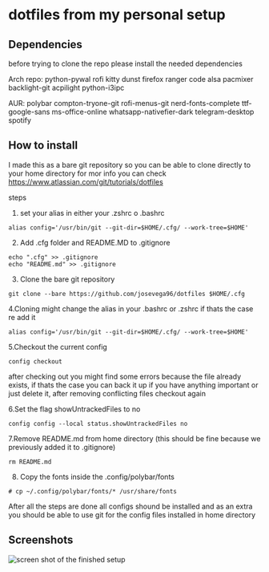 dotfiles from my personal setup
==================================

## Dependencies 
before trying to clone the repo please install the needed dependencies 


Arch repo:
python-pywal
rofi
kitty
dunst
firefox
ranger
code
alsa
pacmixer
backlight-git 
acpilight
python-i3ipc

AUR:
polybar
compton-tryone-git
rofi-menus-git
nerd-fonts-complete
ttf-google-sans
ms-office-online
whatsapp-nativefier-dark
telegram-desktop
spotify

## How to install 
I made this as a bare git repository so you can be able to clone directly to your home directory for mor info you can check 
https://www.atlassian.com/git/tutorials/dotfiles

steps 

1. set your alias in either your .zshrc o .bashrc 

```
alias config='/usr/bin/git --git-dir=$HOME/.cfg/ --work-tree=$HOME'
```

2. Add .cfg folder and README.MD to .gitignore

```
echo ".cfg" >> .gitignore
echo "README.md" >> .gitignore
```

3. Clone the bare git repository 

```
git clone --bare https://github.com/josevega96/dotfiles $HOME/.cfg
```

4.Cloning might change the alias in your .bashrc or .zshrc if thats the case re add it 

```
alias config='/usr/bin/git --git-dir=$HOME/.cfg/ --work-tree=$HOME'
```

5.Checkout the current config 

```
config checkout
```
after checking out you might find some errors because the file already exists, if thats the case you can back it up if you have anything important or just delete it, after removing conflicting files checkout again

6.Set the flag showUntrackedFiles to no 

```
config config --local status.showUntrackedFiles no
```

7.Remove README.md from home directory (this should be fine because we previously added it to .gitignore)

```
rm README.md
```

8. Copy the fonts inside the .config/polybar/fonts

```
# cp ~/.config/polybar/fonts/* /usr/share/fonts
```

After all the steps are done all configs shound be installed and as an extra you should be able to use git for the config files installed in home directory 

## Screenshots

![screen shot of the finished setup](https://i.imgur.com/8Xy7uyt.jpg)
